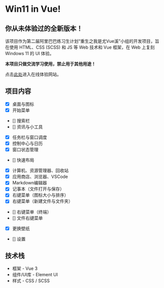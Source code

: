 # Win11 in Vue! 

## 你从未体验过的全新版本！

该项目作为第二届阿里巴巴练习生计划“重生之我是尤Vue溪”小组的开发项目，旨在使用 HTML、CSS (SCSS) 和 JS 等 Web 技术和 Vue 框架，在 Web 上复刻 Windows 11 的 UI 体验。

**本项目只做交流学习使用，禁止用于其他用途！**

点击[此处]()进入在线体验网站。

## 项目内容

- [x] 桌面与图标
- [x] 开始菜单
- [] 搜索栏
- [] 资讯与小工具
- [x] 任务栏与窗口调度
- [x] 控制中心与日历
- [x] 窗口状态管理
- [] 快速布局
- [x] 计算机、资源管理器、回收站
- [x] 应用商店、浏览器、VSCode
- [x] Markdown编辑器
- [x] 记事本（文件打开与保存）
- [x] 右键菜单（图标大小与排序）
- [x] 右键菜单（新建文件与文件夹）
- [] 右键菜单（终端）
- [] 文件右键菜单
- [x] 更换壁纸
- [] 设置

## 技术栈

- 框架 - Vue 3
- 组件/UI库 - Element UI
- 样式 - CSS / SCSS
